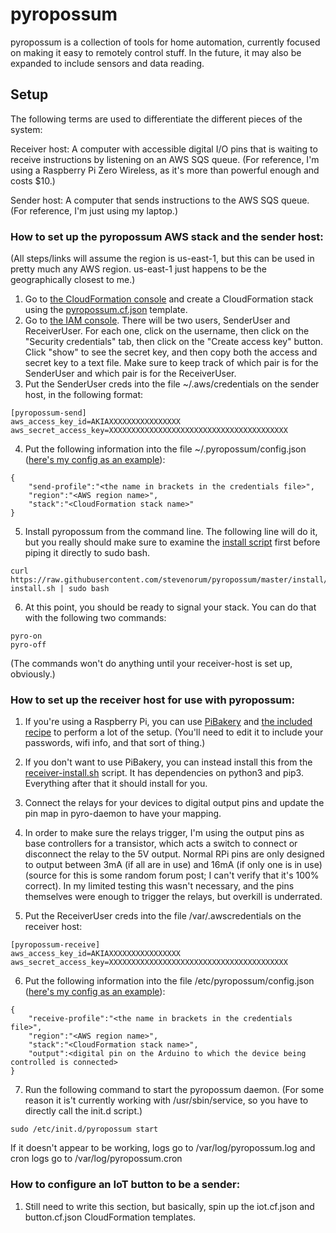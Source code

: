 # pyropossum

pyropossum is a collection of tools for home automation, currently focused on making it easy to remotely control stuff.  In the future, it may also be expanded to include sensors and data reading.

## Setup
The following terms are used to differentiate the different pieces of the system:

Receiver host: A computer with accessible digital I/O pins that is waiting to receive instructions by listening on an AWS SQS queue.  (For reference, I'm using a Raspberry Pi Zero Wireless, as it's more than powerful enough and costs $10.)

Sender host: A computer that sends instructions to the AWS SQS queue.  (For reference, I'm just using my laptop.)

### How to set up the pyropossum AWS stack and the sender host:
(All steps/links will assume the region is us-east-1, but this can be used in pretty much any AWS region.  us-east-1 just happens to be the geographically closest to me.)
1. Go to [the CloudFormation console](https://console.aws.amazon.com/cloudformation/home?region=us-east-1#/stacks "CloudFormation Console (us-east-1)") and create a CloudFormation stack using the [pyropossum.cf.json](cloudformation/pyropossum.cf.json) template.
2. Go to [the IAM console](https://console.aws.amazon.com/iam/home?region=us-east-1#/users "IAM Console").  There will be two users, <SystemID>SenderUser and <SystemID>ReceiverUser.  For each one, click on the username, then click on the "Security credentials" tab, then click on the "Create access key" button.  Click "show" to see the secret key, and then copy both the access and secret key to a text file.  Make sure to keep track of which pair is for the SenderUser and which pair is for the ReceiverUser.
3. Put the SenderUser creds into the file ~/.aws/credentials on the sender host, in the following format:
```
[pyropossum-send]
aws_access_key_id=AKIAXXXXXXXXXXXXXXXX
aws_secret_access_key=XXXXXXXXXXXXXXXXXXXXXXXXXXXXXXXXXXXXXXXX
```
4. Put the following information into the file ~/.pyropossum/config.json ([here's my config as an example](config/send-config.json)):
```
{
    "send-profile":"<the name in brackets in the credentials file>",
    "region":"<AWS region name>",
    "stack":"<CloudFormation stack name>"
}
```

5. Install pyropossum from the command line.  The following line will do it, but you really should make sure to examine the [install script](install/sender-install.sh) first before piping it directly to sudo bash.
```
curl https://raw.githubusercontent.com/stevenorum/pyropossum/master/install/sender-install.sh | sudo bash
```
6. At this point, you should be ready to signal your stack.  You can do that with the following two commands:
```
pyro-on
pyro-off
```
(The commands won't do anything until your receiver-host is set up, obviously.)

### How to set up the receiver host for use with pyropossum:
1. If you're using a Raspberry Pi, you can use [PiBakery](http://www.pibakery.org) and [the included recipe](pibakery-recipe.xml) to perform a lot of the setup.  (You'll need to edit it to include your passwords, wifi info, and that sort of thing.)

2. If you don't want to use PiBakery, you can instead install this from the [receiver-install.sh](install/receiver-install.sh) script.  It has dependencies on python3 and pip3.  Everything after that it should install for you.

3. Connect the relays for your devices to digital output pins and update the pin map in pyro-daemon to have your mapping.

4. In order to make sure the relays trigger, I'm using the output pins as base controllers for a transistor, which acts a switch to connect or disconnect the relay to the 5V output.  Normal RPi pins are only designed to output between 3mA (if all are in use) and 16mA (if only one is in use) (source for this is some random forum post; I can't verify that it's 100% correct).  In my limited testing this wasn't necessary, and the pins themselves were enough to trigger the relays, but overkill is underrated.

5. Put the ReceiverUser creds into the file /var/.awscredentials on the receiver host:
```
[pyropossum-receive]
aws_access_key_id=AKIAXXXXXXXXXXXXXXXX
aws_secret_access_key=XXXXXXXXXXXXXXXXXXXXXXXXXXXXXXXXXXXXXXXX
```
6. Put the following information into the file /etc/pyropossum/config.json ([here's my config as an example](config/receive-config.json)):
```
{
    "receive-profile":"<the name in brackets in the credentials file>",
    "region":"<AWS region name>",
    "stack":"<CloudFormation stack name>",
    "output":<digital pin on the Arduino to which the device being controlled is connected>
}
```

7. Run the following command to start the pyropossum daemon.  (For some reason it is't currently working with /usr/sbin/service, so you have to directly call the init.d script.)
```
sudo /etc/init.d/pyropossum start
```
If it doesn't appear to be working, logs go to /var/log/pyropossum.log and cron logs go to /var/log/pyropossum.cron

### How to configure an IoT button to be a sender:
1. Still need to write this section, but basically, spin up the iot.cf.json and button.cf.json CloudFormation templates.
